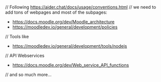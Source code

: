 // Following  https://aider.chat/docs/usage/conventions.html 
// we need to add tons of webpages and most of the subpages: 
* https://docs.moodle.org/dev/Moodle_architecture
* https://moodledev.io/general/development/policies

// Tools like 
* https://moodledev.io/general/development/tools/nodejs

// API Webservices
* https://docs.moodle.org/dev/Web_service_API_functions

// and so much more...